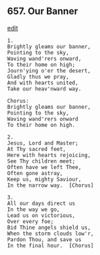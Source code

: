 
## 657.  Our Banner
[edit](https://docs.google.com/document/d/16k2DjLQL_PYLb3dWpzOakzvcfTji%2DGTh/edit?mode=html)



    1.
    Brightly gleams our banner,
    Pointing to the sky,
    Waving wand'rers onward,
    To their home on high;
    Journ'ying o'er the desert,
    Gladly thus we pray,
    And with hearts united,
    Take our heav'nward way.

    Chorus:
    Brightly gleams our banner,
    Pointing to the sky,
    Waving wand'rers onward
    To their home on high.

    2.
    Jesus, Lord and Master;
    At Thy sacred feet,
    Here with hearts rejoicing,
    See Thy children meet;
    Often have we left Thee,
    Often gone astray,
    Keep us, mighty Saviour,
    In the narrow way.  [Chorus]

    3.
    All our days direct us
    In the way we go,
    Lead us on victorious,
    Over every foe;
    Bid Thine angels shield us,
    When the storm clouds low'r,
    Pardon Thou, and save us
    In the final hour.  [Chorus]
